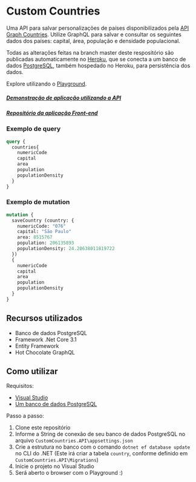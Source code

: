 # Custom Countries

Uma API para salvar personalizações de países disponibilizados pela [API Graph Countries](https://github.com/lennertVanSever/graphcountries).
Utilize GraphQL para salvar e consultar os seguintes dados dos países: capital, área, população e densidade populacional.

Todas as alterações feitas na branch master deste respositório são publicadas automaticamente no [Heroku](https://customcountries.herokuapp.com/graphql/), que se conecta a um banco de dados [PostgreSQL](https://www.postgresql.org/), também hospedado no Heroku, para persistência dos dados.


Explore utilizando o [Playground](https://customcountries.herokuapp.com/playground/).

##### [Demonstração de aplicação utilizando a API](https://nationsleague.herokuapp.com/)
##### [Repositório da aplicação Front-end](https://github.com/rafaelbitencourt/nations/)

### Exemplo de query

```graphql
query {
  countries{
    numericCode
    capital
    area
    population
    populationDensity    
  }
}
```

### Exemplo de mutation

```graphql
mutation {
  saveCountry (country: {
    numericCode: "076"
    capital: "São Paulo"
    area: 8515767
    population: 206135893
    populationDensity: 24.20638011819722
  })
  {
    numericCode
    capital
    area
    population
    populationDensity
  }
}
```

## Recursos utilizados

* Banco de dados PostgreSQL
* Framework .Net Core 3.1
* Entity Framework
* Hot Chocolate GraphQL

## Como utilizar

Requisitos:
* [Visual Studio](https://visualstudio.microsoft.com/pt-br/downloads/)
* [Um banco de dados PostgreSQL](https://www.postgresql.org/download/)

Passo a passo:
1. Clone este repositório
2. Informe a String de conexão de seu banco de dados PostgreSQL no arquivo `CustomCountries.API\appsettings.json`
3. Crie a estrutura no banco com o comando `dotnet ef database update` no CLI do .NET (Este irá criar a tabela `country`, conforme definido em `CustomCountries.API\Migrations`)
4. Inicie o projeto no Visual Studio
5. Será aberto o browser com o Playground :)
